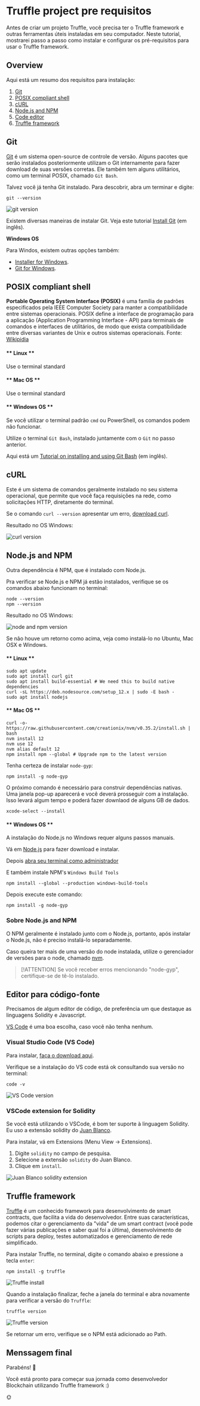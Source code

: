 # Truffle project pre requisitos

Antes de criar um projeto Truffle, você precisa ter o Truffle framework e outras ferramentas úteis instaladas em seu computador.
Neste tutorial, mostrarei passo a passo como instalar e configurar os pré-requisitos para usar o Truffle framework.

## Overview

Aqui está um resumo dos requisitos para instalação:

1. [Git](#git)
2. [POSIX compliant shell](#posix-compliant-shell)
3. [cURL](#curl)
4. [Node.js and NPM](#nodejs-and-npm)
5. [Code editor](#code-editor)
6. [Truffle framework](#truffle-framework)

## Git

[Git](https://git-scm.com/doc) é um sistema open-source de controle de versão. Alguns pacotes que serão instalados posteriormente utilizam o Git internamente para fazer download de suas versões corretas.
Ele também tem alguns utilitários, como um terminal POSIX, chamado `Git Bash`.

Talvez você já tenha Git instalado.
Para descobrir, abra um terminar e digite:

```shell
git --version
```

![git version](../../images/truffle/image-01.png)

Existem diversas maneiras de instalar Git. 
Veja este tutorial [Install Git](https://www.atlassian.com/git/tutorials/install-git) (em inglês).

**Windows OS**

Para Windos, existem outras opções também:
- [Installer for Windows](https://git-scm.com/download/win).
- [Git for Windows](https://gitforwindows.org/).

## POSIX compliant shell

**Portable Operating System Interface (POSIX)** é uma família de padrões especificados pela IEEE Computer Society para manter a compatibilidade entre sistemas operacionais. 
POSIX define a interface de programação para a aplicação (Application Programming Interface - API) para terminais de comandos e interfaces de utilitários, de modo que exista compatibilidade entre diversas variantes de Unix e outros sistemas operacionais.
Fonte: [Wikipidia](https://en.wikipedia.org/wiki/POSIX)

<!-- tabs:start -->

#### ** Linux **

Use o terminal standard

#### ** Mac OS **

Use o terminal standard

#### ** Windows OS **

Se você utilizar o terminal padrão `cmd` ou PowerShell, os comandos podem não funcionar. 

Utilize o terminal `Git Bash`, instalado juntamente com o `Git` no passo anterior.

Aqui está um [Tutorial on installing and using Git Bash](https://www.atlassian.com/git/tutorials/git-bash) (em inglês).

<!-- tabs:end -->

## cURL

Este é um sistema de comandos geralmente instalado no seu sistema operacional,
que permite que você faça requisições na rede, como solicitações HTTP,
diretamente do terminal.

Se o comando `curl --version` apresentar um erro, 
[download curl](https://curl.haxx.se/download.html).

Resultado no OS Windows:

![curl version](../../images/truffle/image-02.png)

## Node.js and NPM

Outra dependência é NPM, que é instalado com Node.js.

Pra verificar se Node.js e NPM já estão instalados, verifique se os comandos abaixo funcionam no terminal:

```shell
node --version
npm --version
```

Resultado no OS Windows:

![node and npm version](../../images/truffle/image-03.png)

Se não houve um retorno como acima, veja como instalá-lo no Ubuntu, Mac OSX e Windows.

<!-- tabs:start -->

#### ** Linux **

```shell
sudo apt update
sudo apt install curl git
sudo apt install build-essential # We need this to build native dependencies
curl -sL https://deb.nodesource.com/setup_12.x | sudo -E bash -
sudo apt install nodejs
```

#### ** Mac OS **

```shell
curl -o- https://raw.githubusercontent.com/creationix/nvm/v0.35.2/install.sh | bash
nvm install 12
nvm use 12
nvm alias default 12
npm install npm --global # Upgrade npm to the latest version
```

Tenha certeza de instalar `node-gyp`:

```shell
npm install -g node-gyp
```

O próximo comando é necessário para construir dependências nativas.
Uma janela pop-up aparecerá e você deverá prosseguir com a instalação.
Isso levará algum tempo e poderá fazer downlaod de alguns GB de dados.

```shell
xcode-select --install
```

#### ** Windows OS **

A instalação do Node.js no Windows requer alguns passos manuais.

Vá em [Node.js](https://nodejs.org/en/) para fazer download e instalar.

Depois [abra seu terminal como administrador](https://www.howtogeek.com/194041/how-to-open-the-command-prompt-as-administrator-in-windows-8.1/) 

E também instale NPM's `Windows Build Tools`

```shell
npm install --global --production windows-build-tools
```

Depois execute este comando: 

```shell
npm install -g node-gyp
```

<!-- tabs:end -->

### Sobre Node.js and NPM

O NPM geralmente é instalado junto com o Node.js, portanto, após instalar o Node.js, não é preciso instalá-lo separadamente.

Caso queira ter mais de uma versão do node instalada, 
utilize o gerenciador de versões para o node, chamado [nvm](https://github.com/nvm-sh/nvm).

> [!ATTENTION]
> Se você receber erros mencionando "node-gyp", certifique-se de tê-lo instalado.

## Editor para código-fonte

Precisamos de algum editor de código, de preferência um que destaque as linguagens Solidity e Javascript.

[VS Code](https://code.visualstudio.com/) é uma boa escolha, caso você não tenha nenhum.

### Visual Studio Code (VS Code)

Para instalar, [faça o download aqui](https://code.visualstudio.com/download).

Verifique se a instalação do VS code está ok consultando sua versão no terminal:

```shell
code -v
```

![VS Code version](../../images/truffle/image-04.png)

### VSCode extension for Solidity

Se você está utilizando o VSCode, é bom ter suporte à linguagem Solidity.
Eu uso a extensão solidity do [Juan Blanco](https://marketplace.visualstudio.com/items?itemName=JuanBlanco.solidity).

Para instalar, vá em Extensions (Menu View -> Extensions).

1. Digite `solidity` no campo de pesquisa.
2. Selecione a extensão `solidity` do Juan Blanco.
3. Clique em `install`.

![Juan Blanco solidity extension](../../images/truffle/image-05.png)

## Truffle framework


[Truffle](https://www.trufflesuite.com/truffle) é um conhecido framework para desenvolvimento de smart contracts, que facilita a vida do desenvolvedor.
Entre suas características, podemos citar o gerenciamento da "vida" de um smart contract (você pode fazer várias publicações e saber qual foi a última), desenvolvimento de scripts para deploy, testes automatizados e gerenciamento de rede simplificado.

Para instalar Truffle, no terminal, digite o comando abaixo e pressione a tecla `enter`:

```shell
npm install -g truffle
```

![Truffle install](../../images/truffle/image-06.png)

Quando a instalação finalizar, feche a janela do terminal e abra novamente para verificar a versão do `Truffle`:

```shell
truffle version
```

![Truffle version](../../images/truffle/image-07.png)

Se retornar um erro, verifique se o NPM está adicionado ao Path.

## Menssagem final

Parabéns!
:tada:

Você está pronto para começar sua jornada como desenvolvedor Blockchain utilizando Truffle framework :)

:sun_with_face:
